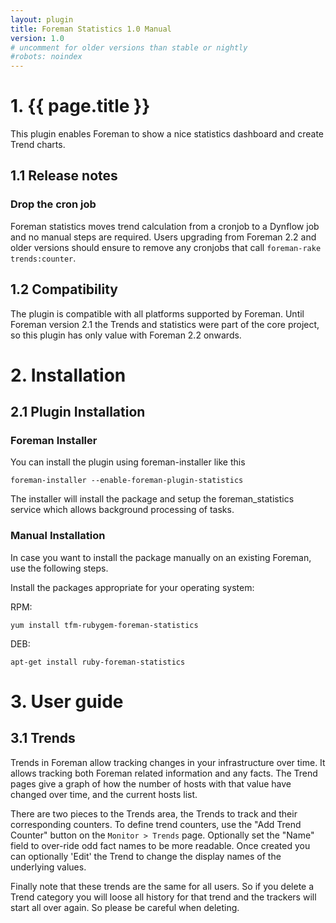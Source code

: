 ```yaml
---
layout: plugin
title: Foreman Statistics 1.0 Manual
version: 1.0
# uncomment for older versions than stable or nightly
#robots: noindex
---
```


# 1. {{ page.title }}

This plugin enables Foreman to show a nice statistics dashboard and create Trend charts.

## 1.1 Release notes

### Drop the cron job

Foreman statistics moves trend calculation from a cronjob to a Dynflow job and no manual steps are required.
Users upgrading from Foreman 2.2 and older versions should ensure to remove any cronjobs that call `foreman-rake trends:counter`.

## 1.2 Compatibility

The plugin is compatible with all platforms supported by Foreman.
Until Foreman version 2.1 the Trends and statistics were part of the core project,
so this plugin has only value with Foreman 2.2 onwards.

# 2. Installation

## 2.1 Plugin Installation

### Foreman Installer

You can install the plugin using foreman-installer like this

    foreman-installer --enable-foreman-plugin-statistics

The installer will install the package and setup the foreman_statistics service which allows background processing of tasks.

### Manual Installation

In case you want to install the package manually on an existing Foreman, use the following steps.

Install the packages appropriate for your operating system:

RPM:

    yum install tfm-rubygem-foreman-statistics

DEB:

    apt-get install ruby-foreman-statistics

# 3. User guide

## 3.1 Trends

Trends in Foreman allow tracking changes in your infrastructure over time. It allows tracking both Foreman related information and any facts. The Trend pages give a graph of how the number of hosts with that value have changed over time, and the current hosts list.

There are two pieces to the Trends area, the Trends to track and their corresponding counters. To define trend counters, use the "Add Trend Counter" button on the `Monitor > Trends` page. Optionally set the "Name" field to over-ride odd fact names to be more readable. Once created you can optionally 'Edit' the Trend to change the display names of the underlying values.

Finally note that these trends are the same for all users. So if you delete a Trend category you will loose all history for that trend and the trackers will start all over again. So please be careful when deleting.
